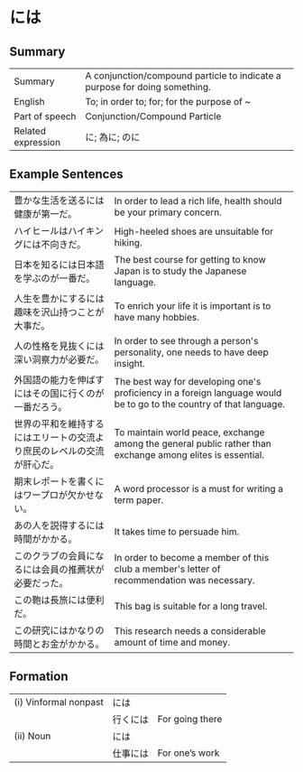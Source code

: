 # には

## Summary

<table><tr>   <td>Summary</td>   <td>A conjunction/compound particle to indicate a purpose for doing something.</td></tr><tr>   <td>English</td>   <td>To; in order to; for; for the purpose of ~</td></tr><tr>   <td>Part of speech</td>   <td>Conjunction/Compound Particle</td></tr><tr>   <td>Related expression</td>   <td>に; 為に; のに</td></tr></table>

## Example Sentences

<table><tr>   <td>豊かな生活を送るには健康が第一だ。</td>   <td>In order to lead a rich life, health should be your primary concern.</td></tr><tr>   <td>ハイヒールはハイキングには不向きだ。</td>   <td>High-heeled shoes are unsuitable for hiking.</td></tr><tr>   <td>日本を知るには日本語を学ぶのが一番だ。</td>   <td>The best course for getting to know Japan is to study the Japanese language.</td></tr><tr>   <td>人生を豊かにするには趣味を沢山持つことが大事だ。</td>   <td>To enrich your life it is important is to have many hobbies.</td></tr><tr>   <td>人の性格を見抜くには深い洞察力が必要だ。</td>   <td>In order to see through a person's personality, one needs to have deep insight.</td></tr><tr>   <td>外国語の能力を伸ばすにはその国に行くのが一番だろう。</td>   <td>The best way for developing one's proficiency in a foreign language would be to go to the country of that language.</td></tr><tr>   <td>世界の平和を維持するにはエリートの交流より庶民のレベルの交流が肝心だ。</td>   <td>To maintain world peace, exchange among the general public rather than exchange among elites is essential.</td></tr><tr>   <td>期末レポートを書くにはワープロが欠かせない。</td>   <td>A word processor is a must for writing a term paper.</td></tr><tr>   <td>あの人を説得するには時間がかかる。</td>   <td>It takes time to persuade him.</td></tr><tr>   <td>このクラブの会員になるには会員の推薦状が必要だった。</td>   <td>In order to become a member of this club a member's letter of recommendation was necessary.</td></tr><tr>   <td>この鞄は長旅には便利だ。</td>   <td>This bag is suitable for a long travel.</td></tr><tr>   <td>この研究にはかなりの時間とお金がかかる。</td>   <td>This research needs a considerable amount of time and money.</td></tr></table>

## Formation

<table class="table"><tbody><tr class="tr head"><td class="td"><span class="numbers">(i)</span> <span class="bold">Vinformal nonpast</span></td><td class="td"><span class="concept">には</span></td><td class="td"></td></tr><tr class="tr"><td class="td"></td><td class="td"><span>行く</span><span class="concept">には</span></td><td class="td"><span>For going there</span></td></tr><tr class="tr head"><td class="td"><span class="numbers">(ii)</span> <span class="bold">Noun</span></td><td class="td"><span class="concept">には</span></td><td class="td"></td></tr><tr class="tr"><td class="td"></td><td class="td"><span>仕事</span><span class="concept">には</span></td><td class="td"><span>For one’s work</span></td></tr></tbody></table>

